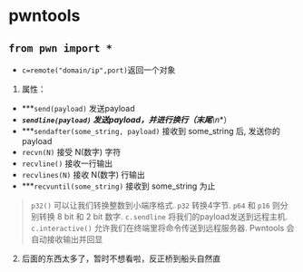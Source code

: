 ﻿

# pwntools
## `from pwn import *`
- `c=remote("domain/ip",port)`返回一个对象
1. 属性：
-   ***`send(payload)`  发送payload
-   ***`sendline(payload)`  发送payload，并进行换行（末尾**\n**）
-   ***`sendafter(some_string, payload)`  接收到 some_string 后, 发送你的 payload
-   `recvn(N)`  接受 N(数字) 字符
-   `recvline()`  接收一行输出
-   `recvlines(N)`  接收 N(数字) 行输出
-   ***`recvuntil(some_string)`  接收到 some_string 为止
> `p32()` 可以让我们转换整数到小端序格式. `p32` 转换4字节. `p64` 和 `p16` 则分别转换 8 bit 和 2 bit 数字. 
> `c.sendline` 将我们的payload发送到远程主机.
> `c.interactive()` 允许我们在终端里将命令传送到远程服务器. Pwntools 会自动接收输出并回显
2. 后面的东西太多了，暂时不想看啦，反正桥到船头自然直



